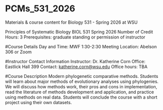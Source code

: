 # PCMs_531_2026
Materials &amp; course content for Biology 531 - Spring 2026 at WSU

Principles of Systematic Biology
BIOL 531
Spring 2026
Number of Credit Hours: 3
Prerequisites: graduate standing or permission of instructor

#Course Details
Day and Time: MWF 1:30-2:30
Meeting Location: Abelson 306 or Zoom

#Instructor Contact Information
Instructor: Dr. Katherine Corn
Office: Eastlick Hall 399
Contact: katherine.corn@wsu.edu
Office hours: TBA

#Course Description
Modern phylogenetic comparative methods. Students will learn about major methods of evolutionary analyses using phylogenies. We will discuss how methods work, their pros and cons in implementation, read the literature of methods development and application, and practice using methods on real data. Students will conclude the course with a short project using their own datasets.



